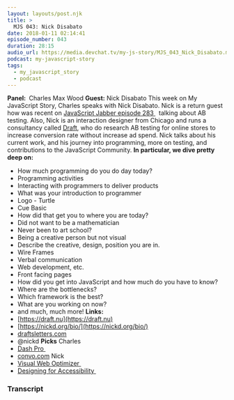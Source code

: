 ```yaml
---
layout: layouts/post.njk
title: >
  MJS 043: Nick Disabato
date: 2018-01-11 02:14:41
episode_number: 043
duration: 28:15
audio_url: https://media.devchat.tv/my-js-story/MJS_043_Nick_Disabato.mp3
podcast: my-javascript-story
tags:
  - my_javascript_story
  - podcast
---
```


**Panel:&nbsp;** Charles Max Wood **Guest:** Nick Disabato This week on My JavaScript Story, Charles speaks with Nick Disabato. Nick is a return guest how was recent on [JavaScript Jabber episode 283&nbsp;](https://devchat.tv/js-jabber/jsj-283-ab-testing-nick-disabato)&nbsp; talking about AB testing. Also, Nick is an interaction designer from Chicago and runs a consultancy called [Draft](https://draft.nu), who do research AB testing for online stores to increase conversion rate without increase ad spend. Nick talks about his current work, and his journey into programming, more on testing, and contributions to the JavaScript Community. **In particular, we dive pretty deep on:**

- How much programming do you do day today?
- Programming activities
- Interacting with programmers to deliver products
- What was your introduction to programmer
- Logo - Turtle
- Cue Basic
- How did that get you to where you are today?
- Did not want to be a mathematician
- Never been to art school?
- Being a creative person but not visual
- Describe the creative, design, position you are in.
- Wire Frames
- Verbal communication
- Web development, etc.
- Front facing pages
- How did you get into JavaScript and how much do you have to know?
- Where are the bottlenecks?
- Which framework is the best?
- What are you working on now?
- and much, much more!
  **Links:&nbsp;**
- [https://draft.nu](https://draft.nu)
- [https://nickd.org/bio/](https://nickd.org/bio/)
- [draftsletters.com](https://draftsletters.com)
- @nickd
  **Picks** Charles
- [Dash Pro&nbsp;](https://www.amazon.com/s/?ie=UTF8&keywords=the+dash+pro&tag=googhydr-20&index=aps&hvadid=241944799904&hvpos=1t2&hvnetw=g&hvrand=6798390131814822469&hvpone=&hvptwo=&hvqmt=b&hvdev=c&hvdvcmdl=&hvlocint=&hvlocphy=9028550&hvtargid=aud-397161105788:kwd-312865236386&ref=pd_sl_1nx37wfpxk_b)
- [convo.com](https://convo.com)
  Nick
- [Visual Web Optimizer&nbsp;](https://vwo.com/campaign/get-started/?ads_cmpid=956514186&ads_adid=49202577724&ads_matchtype=e&ads_network=g&ads_creative=236620785010&utm_term=visual%20web%20optimizer&ads_targetid=kwd-336374200770&utm_campaign=&utm_source=adwords&utm_medium=ppc&ttv=2&gclid=Cj0KCQiAkNfSBRCSARIsAL-u3X-gWjQyn3-cE86bTehPvUT29YzmSctOAJcEqlXPYN-tftIUpmklqKsaAi1qEALw_wcB)
- [Designing for Accessibility&nbsp;](https://www.amazon.com/Accessibility-Everyone-Laura-Kalbag/dp/1937557618)

### Transcript
